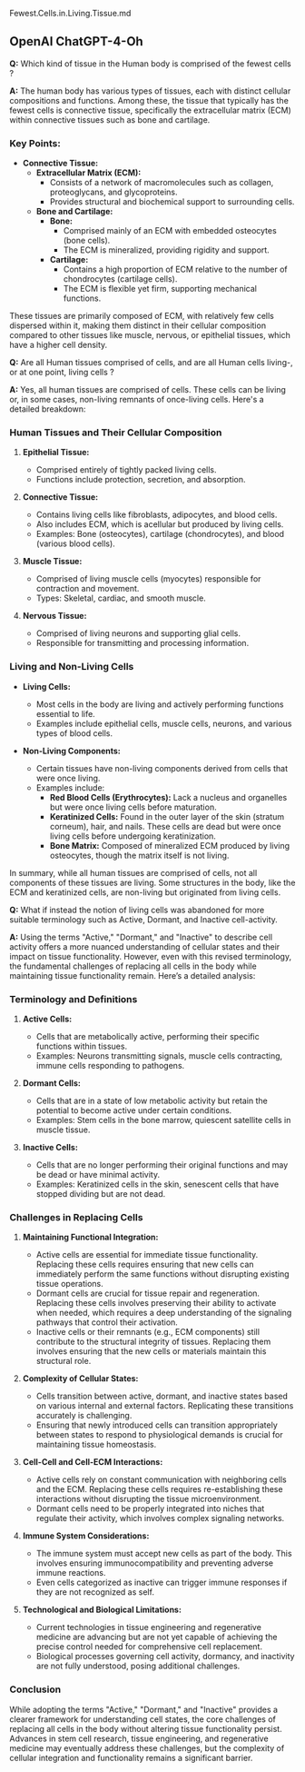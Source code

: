 Fewest.Cells.in.Living.Tissue.md

## OpenAI ChatGPT-4-Oh

**Q:** Which kind of tissue in the Human body is comprised of the fewest cells ?

**A:** The human body has various types of tissues, each with distinct cellular compositions and functions. Among these, the tissue that typically has the fewest cells is connective tissue, specifically the extracellular matrix (ECM) within connective tissues such as bone and cartilage. 

### Key Points:

- **Connective Tissue:**
  - **Extracellular Matrix (ECM):**
    - Consists of a network of macromolecules such as collagen, proteoglycans, and glycoproteins.
    - Provides structural and biochemical support to surrounding cells.
  - **Bone and Cartilage:**
    - **Bone:**
      - Comprised mainly of an ECM with embedded osteocytes (bone cells).
      - The ECM is mineralized, providing rigidity and support.
    - **Cartilage:**
      - Contains a high proportion of ECM relative to the number of chondrocytes (cartilage cells).
      - The ECM is flexible yet firm, supporting mechanical functions.
      
These tissues are primarily composed of ECM, with relatively few cells dispersed within it, making them distinct in their cellular composition compared to other tissues like muscle, nervous, or epithelial tissues, which have a higher cell density.

**Q:** Are all Human tissues comprised of cells, and are all Human cells living-, or at one point, living cells ?

**A:** Yes, all human tissues are comprised of cells. These cells can be living or, in some cases, non-living remnants of once-living cells. Here's a detailed breakdown:

### Human Tissues and Their Cellular Composition

1. **Epithelial Tissue:**
   - Comprised entirely of tightly packed living cells.
   - Functions include protection, secretion, and absorption.

2. **Connective Tissue:**
   - Contains living cells like fibroblasts, adipocytes, and blood cells.
   - Also includes ECM, which is acellular but produced by living cells.
   - Examples: Bone (osteocytes), cartilage (chondrocytes), and blood (various blood cells).

3. **Muscle Tissue:**
   - Comprised of living muscle cells (myocytes) responsible for contraction and movement.
   - Types: Skeletal, cardiac, and smooth muscle.

4. **Nervous Tissue:**
   - Comprised of living neurons and supporting glial cells.
   - Responsible for transmitting and processing information.

### Living and Non-Living Cells

- **Living Cells:**
  - Most cells in the body are living and actively performing functions essential to life.
  - Examples include epithelial cells, muscle cells, neurons, and various types of blood cells.

- **Non-Living Components:**
  - Certain tissues have non-living components derived from cells that were once living.
  - Examples include:
    - **Red Blood Cells (Erythrocytes):** Lack a nucleus and organelles but were once living cells before maturation.
    - **Keratinized Cells:** Found in the outer layer of the skin (stratum corneum), hair, and nails. These cells are dead but were once living cells before undergoing keratinization.
    - **Bone Matrix:** Composed of mineralized ECM produced by living osteocytes, though the matrix itself is not living.

In summary, while all human tissues are comprised of cells, not all components of these tissues are living. Some structures in the body, like the ECM and keratinized cells, are non-living but originated from living cells.

**Q:** What if instead the notion of living cells was  abandoned for more suitable terminology such as Active, Dormant, and Inactive cell-activity.

**A:** Using the terms "Active," "Dormant," and "Inactive" to describe cell activity offers a more nuanced understanding of cellular states and their impact on tissue functionality. However, even with this revised terminology, the fundamental challenges of replacing all cells in the body while maintaining tissue functionality remain. Here’s a detailed analysis:

### Terminology and Definitions

1. **Active Cells:**
   - Cells that are metabolically active, performing their specific functions within tissues.
   - Examples: Neurons transmitting signals, muscle cells contracting, immune cells responding to pathogens.

2. **Dormant Cells:**
   - Cells that are in a state of low metabolic activity but retain the potential to become active under certain conditions.
   - Examples: Stem cells in the bone marrow, quiescent satellite cells in muscle tissue.

3. **Inactive Cells:**
   - Cells that are no longer performing their original functions and may be dead or have minimal activity.
   - Examples: Keratinized cells in the skin, senescent cells that have stopped dividing but are not dead.

### Challenges in Replacing Cells

1. **Maintaining Functional Integration:**
   - Active cells are essential for immediate tissue functionality. Replacing these cells requires ensuring that new cells can immediately perform the same functions without disrupting existing tissue operations.
   - Dormant cells are crucial for tissue repair and regeneration. Replacing these cells involves preserving their ability to activate when needed, which requires a deep understanding of the signaling pathways that control their activation.
   - Inactive cells or their remnants (e.g., ECM components) still contribute to the structural integrity of tissues. Replacing them involves ensuring that the new cells or materials maintain this structural role.

2. **Complexity of Cellular States:**
   - Cells transition between active, dormant, and inactive states based on various internal and external factors. Replicating these transitions accurately is challenging.
   - Ensuring that newly introduced cells can transition appropriately between states to respond to physiological demands is crucial for maintaining tissue homeostasis.

3. **Cell-Cell and Cell-ECM Interactions:**
   - Active cells rely on constant communication with neighboring cells and the ECM. Replacing these cells requires re-establishing these interactions without disrupting the tissue microenvironment.
   - Dormant cells need to be properly integrated into niches that regulate their activity, which involves complex signaling networks.

4. **Immune System Considerations:**
   - The immune system must accept new cells as part of the body. This involves ensuring immunocompatibility and preventing adverse immune reactions.
   - Even cells categorized as inactive can trigger immune responses if they are not recognized as self.

5. **Technological and Biological Limitations:**
   - Current technologies in tissue engineering and regenerative medicine are advancing but are not yet capable of achieving the precise control needed for comprehensive cell replacement.
   - Biological processes governing cell activity, dormancy, and inactivity are not fully understood, posing additional challenges.

### Conclusion

While adopting the terms "Active," "Dormant," and "Inactive" provides a clearer framework for understanding cell states, the core challenges of replacing all cells in the body without altering tissue functionality persist. Advances in stem cell research, tissue engineering, and regenerative medicine may eventually address these challenges, but the complexity of cellular integration and functionality remains a significant barrier.
